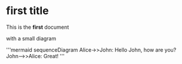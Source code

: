 # first title

This is the **first** document

with a small diagram

'''mermaid
sequenceDiagram
    Alice->>John: Hello John, how are you?
    John-->>Alice: Great!
'''
